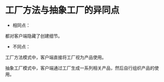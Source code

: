 # 工厂方法与抽象工厂的异同点
* 相同点：

都对客户端隐藏了创建细节。

* 不同点：

工厂方法模式中，客户端直接将工厂视为产品使用。

抽象工厂模式中，客户端通过工厂生成一系列相关产品，然后自行组织产品的使用。